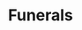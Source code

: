 ---
banner:
  content: 'You can set this component to ''display: true'' to show a banner at the
    top of the page.'
  display: false
  heading: This is a place to place urgent information
layout: category
name: funerals
owner: CDC
questions:
- am-i-at-risk-funeral
- am-i-at-risk-touch-body
- can-i-schedule-burial-national-cemetery
- are-department-of-veterans-affairs-national-cemeteries-open
- can-i-schedule-committal-service-military-funeral-service-honors
- what-do-funeral-home-workers-need-to-know
- how-to-safely-handle-belongings-of-someone-died-from-covid-19
- if-someone-dies-overseas
- what-are-requirements-to-return-body-to-united-states
title: Funerals
---